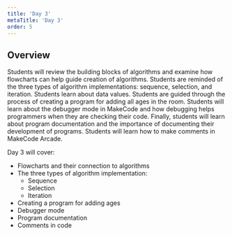 ```yaml
---
title: 'Day 3'
metaTitle: 'Day 3'
order: 5
---
```


## Overview

Students will review the building blocks of algorithms and examine how flowcharts can help guide creation of algorithms. Students are reminded of the three types of algorithm implementations: sequence, selection, and iteration. Students learn about data values. Students are guided through the process of creating a program for adding all ages in the room. Students will learn about the debugger mode in MakeCode and how debugging helps programmers when they are checking their code. Finally, students will learn about program documentation and the importance of documenting their development of programs. Students will learn how to make comments in MakeCode Arcade.

Day 3 will cover:

* Flowcharts and their connection to algorithms
* The three types of algorithm implementation:
    * Sequence
    * Selection
    * Iteration
* Creating a program for adding ages
* Debugger mode
* Program documentation
* Comments in code